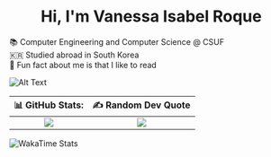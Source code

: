<h1 align="center">Hi, I'm Vanessa Isabel Roque</h1>


📚 Computer Engineering and Computer Science @ CSUF<br>🇰🇷 Studied abroad in South Korea<br>🦕 Fun fact about me is that I like to read
 
![Alt Text](https://cdn.dribbble.com/users/859807/screenshots/6284055/benny_typing_1.gif)

| <center>📊 GitHub Stats:</center> | <center>✍️ Random Dev Quote</center> |
| :---: | :---: |
| ![](https://github-readme-stats.vercel.app/api/top-langs/?username=vroque19&theme=buefy&hide_border=false&include_all_commits=false&count_private=false&layout=compact) | ![](https://quotes-github-readme.vercel.app/api?type=vertical&theme=tokyonight) |

<!--START_SECTION:waka-->
![WakaTime Stats](https://github.com/vroque19/vroque19/blob/master/readme-stats.png)
<!--END_SECTION:waka-->

